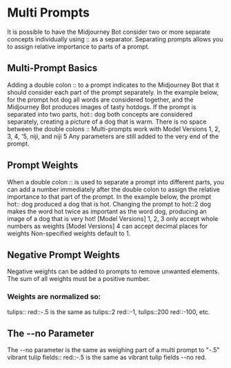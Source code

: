 # Multi Prompts
It is possible to have the Midjourney Bot consider two or more separate concepts individually using :: as a separator. Separating prompts allows you to assign relative importance to parts of a prompt.
## Multi-Prompt Basics
Adding a double colon :: to a prompt indicates to the Midjourney Bot that it should consider each part of the prompt separately. In the example below, for the prompt hot dog all words are considered together, and the Midjourney Bot produces images of tasty hotdogs. If the prompt is separated into two parts, hot:: dog both concepts are considered separately, creating a picture of a dog that is warm.
There is no space between the double colons ::
Multi-prompts work with Model Versions 1, 2, 3, 4, '5, niji, and niji 5
Any parameters are still added to the very end of the prompt.
## Prompt Weights
When a double colon :: is used to separate a prompt into different parts, you can add a number immediately after the double colon to assign the relative importance to that part of the prompt.
In the example below, the prompt hot:: dog produced a dog that is hot. Changing the prompt to hot::2 dog makes the word hot twice as important as the word dog, producing an image of a dog that is very hot!
[Model Versions] 1, 2, 3 only accept whole numbers as weights
[Model Versions] 4 can accept decimal places for weights
Non-specified weights default to 1.
## Negative Prompt Weights
Negative weights can be added to prompts to remove unwanted elements.
The sum of all weights must be a positive number.
### Weights are normalized so:
tulips:: red::-.5 is the same as tulips::2 red::-1, tulips::200 red::-100, etc.
## The --no Parameter
The --no parameter is the same as weighing part of a multi prompt to "-.5" vibrant tulip fields:: red::-.5 is the same as vibrant tulip fields --no red.
